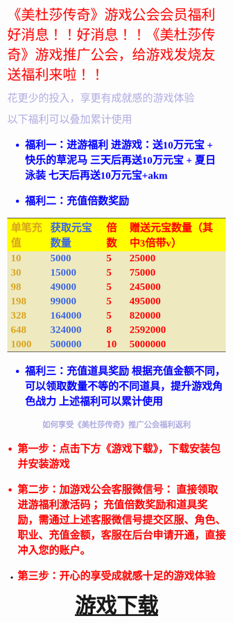 <font face="黑体" color=red size=6> 《美杜莎传奇》游戏公会会员福利
好消息！！好消息！！《美杜莎传奇》游戏推广公会，给游戏发烧友送福利来啦！！ </font>


<font face="黑体" color=blace size=5> 花更少的投入，享更有成就感的游戏体验</font>

<font face="黑体" color=blace size=5> 以下福利可以叠加累计使用 </font>

<font face="黑体" color=blue size=5>

* **福利一：进游福利
进游戏：送10万元宝 + 快乐的草泥马 三天后再送10万元宝 + 夏日泳装 七天后再送10万元宝+akm**

* **福利二：充值倍数奖励**

<table>
<tr>
    <td bgcolor=yellow><font face="黑体" color=GoldenRod size=5>
<b>单笔充值</b></font></td>
    <td bgcolor=yellow><font face="黑体" color=RoyalBlue size=5>
<b>获取元宝数量</b></font></td>
    <td bgcolor=yellow><font face="黑体" color=red size=5>
<b>倍数</b></font></td>
    <td bgcolor=yellow><font face="黑体" color=red size=5>
<b>赠送元宝数量（其中3倍带v）</b></font></td>
</tr>
<tr>
    <td bgcolor=#EEE9BF	><font face="黑体" color=GoldenRod size=5>
<b>10</b></font></td>
    <td bgcolor=#EEE9BF	><font face="黑体" color=RoyalBlue size=5>
<b>5000</b></font></td>
    <td bgcolor=#EEE9BF	><font face="黑体" color=red size=5>
<b>5</b></font></td>
    <td bgcolor=#EEE9BF	><font face="黑体" color=red size=5>
<b>25000</b></font></td>
</tr>
<tr>
<td bgcolor=#EEE9BF	><font face="黑体" color=GoldenRod size=5>
<b>30</b></font></td>
<td bgcolor=#EEE9BF	><font face="黑体" color=RoyalBlue size=5>
<b>15000</b></font></td>
<td bgcolor=#EEE9BF	><font face="黑体" color=red size=5>
<b>5</b></font></td>
<td bgcolor=#EEE9BF	><font face="黑体" color=red size=5>
<b>75000</b></font></td>
</tr>
<tr>
<td bgcolor=#EEE9BF	><font face="黑体" color=GoldenRod size=5>
<b>98</b></font></td>
<td bgcolor=#EEE9BF	><font face="黑体" color=RoyalBlue size=5>
<b>49000</b></font></td>
<td bgcolor=#EEE9BF	><font face="黑体" color=red size=5>
<b>5</b></font></td>
<td bgcolor=#EEE9BF	><font face="黑体" color=red size=5>
<b>245000</b></font></td>
</tr><tr>
<td bgcolor=#EEE9BF	><font face="黑体" color=GoldenRod size=5>
<b>198</b></font></td>
<td bgcolor=#EEE9BF	><font face="黑体" color=RoyalBlue size=5>
<b>99000</b></font></td>
<td bgcolor=#EEE9BF	><font face="黑体" color=red size=5>
<b>5</b></font></td>
<td bgcolor=#EEE9BF	><font face="黑体" color=red size=5>
<b>495000</b></font></td>
</tr><tr>
<td bgcolor=#EEE9BF	><font face="黑体" color=GoldenRod size=5>
<b>328</b></font></td>
<td bgcolor=#EEE9BF	><font face="黑体" color=RoyalBlue size=5>
<b>164000</b></font></td>
<td bgcolor=#EEE9BF	><font face="黑体" color=red size=5>
<b>5</b></font></td>
<td bgcolor=#EEE9BF	><font face="黑体" color=red size=5>
<b>820000</b></font></td>
</tr><tr>
<td bgcolor=#EEE9BF	><font face="黑体" color=GoldenRod size=5>
<b>648</b></font></td>
<td bgcolor=#EEE9BF	><font face="黑体" color=RoyalBlue size=5>
<b>324000</b></font></td>
<td bgcolor=#EEE9BF	><font face="黑体" color=red size=5>
<b>8</b></font></td>
<td bgcolor=#EEE9BF	><font face="黑体" color=red size=5>
<b>2592000</b></font></td>
</tr><tr>
<td bgcolor=#EEE9BF	><font face="黑体" color=GoldenRod size=5>
<b>1000</b></font></td>
<td bgcolor=#EEE9BF	><font face="黑体" color=RoyalBlue size=5>
<b>500000</b></font></td>
<td bgcolor=#EEE9BF	><font face="黑体" color=red size=5>
<b>10</b></font></td>
<td bgcolor=#EEE9BF	><font face="黑体" color=red size=5>
<b>5000000</b></font></td>
</tr>
</table>

* **福利三：充值道具奖励
根据充值金额不同，可以领取数量不等的不同道具，提升游戏角色战力
上述福利可以累计使用**

</font>



<font face="黑体" color=blace size=4> <b><center>如何享受《美杜莎传奇》推广公会福利返利</center></b></font>

<font face="黑体" color=red size=5> <b>
* 第一步：点击下方《游戏下载》，下载安装包并安装游戏

* 第二步：加游戏公会客服微信号：    直接领取进游福利激活码；
充值倍数奖励和道具奖励，需通过上述客服微信号提交区服、角色、职业、充值金额，客服在后台申请开通，直接冲入您的账户。

* 第三步：开心的享受成就感十足的游戏体验
</b></font>


<font face="黑体" color=blace size=10> <b><center>[游戏下载](http://m.12yxw.com/share/app_id/6042/agent_id/2305.html)</center></b></font>
